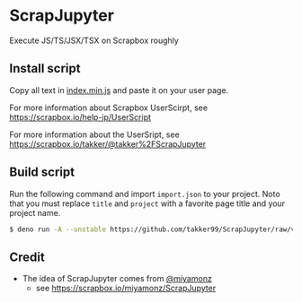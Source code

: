 # ScrapJupyter

Execute JS/TS/JSX/TSX on Scrapbox roughly

## Install script

Copy all text in
[index.min.js](https://raw.githubusercontent.com/takker99/ScrapJupyter/main/dist/index.min.js)
and paste it on your user page.

For more information about Scrapbox UserScirpt, see
<https://scrapbox.io/help-jp/UserScript>

For more information about the UserSript, see
<https://scrapbox.io/takker/@takker%2FScrapJupyter>

## Build script

Run the following command and import `import.json` to your project.
Noto that you must replace `title` and `project` with a favorite page title and your project name.
```sh
$ deno run -A --unstable https://github.com/takker99/ScrapJupyter/raw/v1.2.0/build.ts -t title -p project > import.json
```

## Credit

- The idea of ScrapJupyter comes from [@miyamonz](https://github.com/miyamonz)
  - see <https://scrapbox.io/miyamonz/ScrapJupyter>
